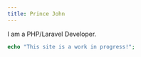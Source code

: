 ```yaml
---
title: Prince John
---
```


I am a PHP/Laravel Developer.

```php
echo "This site is a work in progress!";
```
